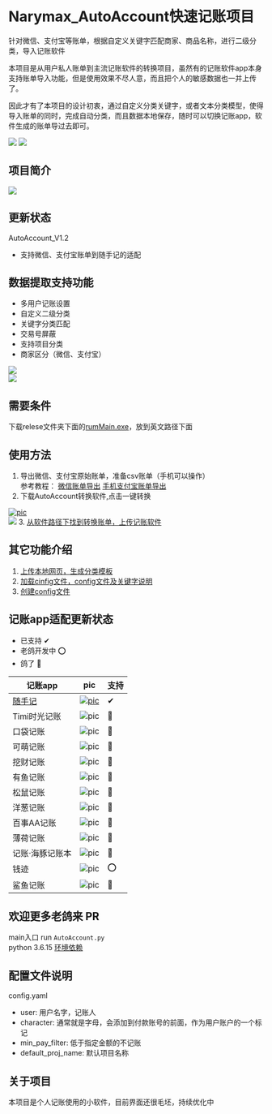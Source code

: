 # Narymax_AutoAccount快速记账项目
针对微信、支付宝等账单，根据自定义关键字匹配商家、商品名称，进行二级分类，导入记账软件

本项目是从用户私人账单到主流记账软件的转换项目，虽然有的记账软件app本身支持账单导入功能，但是使用效果不尽人意，而且把个人的敏感数据也一并上传了。

因此才有了本项目的设计初衷，通过自定义分类关键字，或者文本分类模型，使得导入账单的同时，完成自动分类，而且数据本地保存，随时可以切换记账app，软件生成的账单导过去即可。


[![](res/img/ico/5050/gitee.png)](https://gitee.com/Naymax/Narymax_AutoAccount)
[![](res/img/ico/5050/github.png)](https://github.com/Narymax/Narymax_AutoAccount)
## 项目简介
![](res\diagram\diagram.png)

## 更新状态
AutoAccount_V1.2
- 支持微信、支付宝账单到随手记的适配

## 数据提取支持功能
- 多用户记账设置
- 自定义二级分类
- 关键字分类匹配
- 交易号屏蔽
- 支持项目分类
- 商家区分（微信、支付宝）

![](res/img/ico/intro.jpg)
</br>
![](res/img/sui_panchart.png)

## 需要条件
下载relese文件夹下面的[rumMain.exe](release/AutoAccount.exe)，放到英文路径下面 

## 使用方法
1. 导出微信、支付宝原始账单，准备csv账单（手机可以操作）</br>
参考教程：
[微信账单导出](https://docs.qianjiapp.com/other/import_guide_weixin.html)
[手机支付宝账单导出](https://docs.qianjiapp.com/other/import_guide_alipay_app.html)
2. 下载AutoAccount转换软件,点击一键转换 </br>

[![pic](res/img/ico.png)](release/AutoAccount.exe) 
</br>
![](res/img/mainwindow_V1.2.png)
3. [从软件路径下找到转换账单，上传记账软件](#记账app适配更新状态)

## 其它功能介绍
1. [上传本地网页，生成分类模板](doc/sui_html_to_xls.md)
2. [加载cinfig文件，config文件及关键字说明](doc/user_config.md)
3. [创建config文件](doc/create_config.md)



## 记账app适配更新状态

* 已支持    ✔
* 老鸽开发中 ⭕
* 鸽了 🦆

| 记账app    | pic                                                 | 支持  |
|----------|-----------------------------------------------------|-----|
| [随手记](doc/sui.md)  | [![pic](res/img100x100/随手记-记账就用随手记.png)](doc/sui.md) | ✔   |
 | Timi时光记账 | ![pic](res/img100x100/Timi时光记账.png)                 | 🦆  |
 | 口袋记账     | ![pic](res/img100x100/口袋记账-懂记账会生活.png)              | 🦆  |
 | 可萌记账     | ![pic](res/img100x100/可萌记账Plus-简单好用的记账软件.png)       | 🦆  |
 | 挖财记账     | ![pic](res/img100x100/挖财记账-好用的存钱记账软件.png)           | 🦆  |
 | 有鱼记账     | ![pic](res/img100x100/有鱼记账-记账本软件.png)               | 🦆  |
 | 松鼠记账     | ![pic](res/img100x100/松鼠记账-极速记账软件财务管家.png)          | 🦆  |
 | 洋葱记账     | ![pic](res/img100x100/洋葱记账-超简单的安全理财记账软件.png)        | 🦆  |
 | 百事AA记账   | ![pic](res/img100x100/百事AA记账-多人智能记账APP，云记账更安全.png)  | 🦆  |
 | 薄荷记账     | ![pic](res/img100x100/薄荷记账-记账本软件.png)               | 🦆  |
 | 记账·海豚记账本 | ![pic](res/img100x100/记账·海豚记账本：极简记账软件.png)          | 🦆  |
 | 钱迹       | ![pic](res/img100x100/钱迹-存钱记账小能手.png)               | ⭕   |
 | 鲨鱼记账     | ![pic](res/img100x100/鲨鱼记账-3秒钟快速记账手机助手.png)         | 🦆  |


## 欢迎更多老鸽来 PR
main入口
run  ```AutoAccount.py```
</br>
python 3.6.15
[环境依赖](requirements.txt)

## 配置文件说明
config.yaml
- user: 用户名字，记账人 
- character: 通常就是字母，会添加到付款账号的前面，作为用户账户的一个标记
- min_pay_filter: 低于指定金额的不记账
- default_proj_name: 默认项目名称

## 关于项目
本项目是个人记账使用的小软件，目前界面还很毛坯，持续优化中
